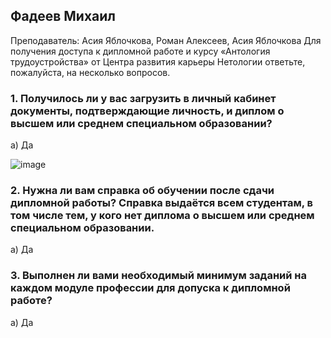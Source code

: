 ## Фадеев Михаил

Преподаватель: Асия Яблочкова, Роман Алексеев, Асия Яблочкова
Для получения доступа к дипломной работе и курсу «Антология трудоустройства» от Центра развития карьеры Нетологии ответьте, пожалуйста, на несколько вопросов.

### 1. Получилось ли у вас загрузить в личный кабинет документы, подтверждающие личность, и диплом о высшем или среднем специальном образовании?

а) Да

![image](https://github.com/FadMikhail/Task/assets/132131230/4073b298-a333-42cf-ae84-4838c59c2d7d)


### 2. Нужна ли вам справка об обучении после сдачи дипломной работы? Справка выдаётся всем студентам, в том числе тем, у кого нет диплома о высшем или среднем специальном образовании.

а) Да

### 3. Выполнен ли вами необходимый минимум заданий на каждом модуле профессии для допуска к дипломной работе?
а) Да

